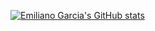 [![Emiliano Garcia's GitHub stats](https://github-readme-stats.vercel.app/api?username=EmilianoGarciaLopez&show_icons=true&theme=github-light)](https://github.com/anuraghazra/github-readme-stats)
